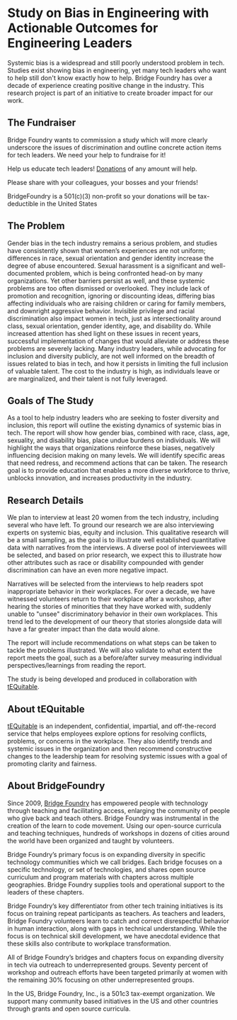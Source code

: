 # Study on Bias in Engineering with Actionable Outcomes for Engineering Leaders

Systemic bias is a widespread and still poorly understood problem in tech. Studies exist showing bias in engineering, yet many tech leaders who want to help still don't know exactly how to help.
Bridge Foundry has over a decade of experience creating positive change in the industry.
This research project is part of an initiative to create broader impact for our work.

## The Fundraiser

Bridge Foundry wants to commission a study which will more clearly underscore the issues of discrimination and outline concrete action items for tech leaders. We need your help to fundraise for it!

Help us educate tech leaders! [Donations](https://secure.givelively.org/donate/bridge-foundry-inc/help-commission-a-study-on-bias-in-engineering) of any amount will help. 

Please share with your colleagues, your bosses and your friends! 

BridgeFoundry is a 501(c)(3) non-profit so your donations will be tax-deductible in the United States


## The Problem
Gender bias in the tech industry remains a serious problem, and studies have consistently shown that women’s experiences are not uniform; differences in race, sexual orientation and gender identity increase the degree of abuse encountered. Sexual harassment is a significant and well-documented problem, which is being confronted head-on by many organizations. Yet other barriers persist as well, and these systemic problems are too often dismissed or overlooked. They include lack of promotion and recognition, ignoring or discounting ideas, differing bias affecting individuals who are raising children or caring for family members, and downright aggressive behavior. Invisible privilege and racial discrimination also impact women in tech, just as intersectionality around class, sexual orientation, gender identity, age, and disability do.  While increased attention has shed light on these issues in recent years, successful implementation of changes that would alleviate or address these problems are severely lacking. Many industry leaders, while advocating for inclusion and diversity publicly, are not well informed on the breadth of issues related to bias in tech, and how it persists in limiting the full inclusion of valuable talent.  The cost to the industry is high, as individuals leave or are marginalized, and their talent is not fully leveraged.  

## Goals of The Study
As a tool to help industry leaders who are seeking to foster diversity and inclusion, this report will outline the existing dynamics of systemic bias in tech.  The report will show how gender bias, combined with race, class, age, sexuality, and disability bias, place undue burdens on individuals. We will highlight the ways that organizations reinforce these biases, negatively influencing decision making on many levels. We will identify specific areas that need redress, and recommend actions that can be taken. The research goal is to provide education that enables a more diverse workforce to thrive, unblocks innovation, and increases productivity in the industry.

## Research Details
We plan to interview at least 20 women from the tech industry, including several who have left. To ground our research we are also interviewing experts on systemic bias, equity and 
inclusion. This qualitative research will be a small sampling, as the goal is to illustrate well established quantitative data with narratives from the interviews. A diverse pool of interviewees will be selected, and based on prior research, we expect this to illustrate how other attributes such as race or disability compounded with gender discrimination can have an even more negative impact. 

Narratives will be selected from the interviews to help readers spot inappropriate behavior in their workplaces. For over a decade, we have witnessed volunteers return to their workplace after a workshop, after hearing the stories of minorities that they have worked with, suddenly unable to "unsee" discriminatory behavior in their own workplaces. This trend led to the development of our theory that stories alongside data will have a far greater impact than the data would alone.

The report will include recommendations on what steps can be taken to tackle the problems illustrated.  We will also  validate to what extent the report meets the goal, such as a before/after survey measuring individual perspectives/learnings from reading the report.

The study is being developed and produced in collaboration with [tEQuitable](https://www.tequitable.com/).

## About tEQuitable
[tEQuitable](https://www.tequitable.com/) is an independent, confidential, impartial, and off-the-record service that helps employees explore options for resolving conflicts, problems, or concerns in the workplace. They also identify trends and systemic issues in the organization and then recommend constructive changes to the leadership team for resolving systemic issues with a goal of promoting clarity and fairness.


## About BridgeFoundry
Since 2009, [Bridge Foundry](https://bridgefoundry.org/) has empowered people with technology through teaching and facilitating access, enlarging the community of people who give back and teach others. Bridge Foundry was instrumental in the creation of the learn to code movement. Using our open-source curricula and teaching techniques, hundreds of workshops in dozens of cities around the world have been organized and taught by volunteers.

Bridge Foundry’s primary focus is on expanding diversity in specific technology communities which we call bridges. Each bridge focuses on a specific technology, or set of technologies, and shares open source curriculum and program materials with chapters across multiple geographies. Bridge Foundry supplies tools and operational support to the leaders of these chapters.

Bridge Foundry’s key differentiator from other tech training initiatives is its focus on training repeat participants as teachers. As teachers and leaders, Bridge Foundry volunteers learn to catch and correct disrespectful behavior in human interaction, along with gaps in technical understanding. While the focus is on technical skill development, we have anecdotal evidence that these skills also contribute to workplace transformation.

All of Bridge Foundry’s bridges and chapters focus on expanding diversity in tech via outreach to underrepresented groups. Seventy percent of workshop and outreach efforts have been targeted primarily at women with the remaining 30% focusing on other underrepresented groups.

In the US, Bridge Foundry, Inc., is a 501c3 tax-exempt organization. We support many community based initiatives in the US and other countries through grants and open source curricula.
